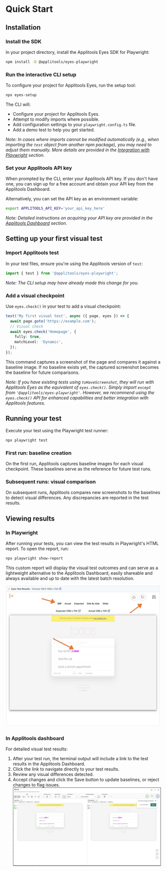 # Quick Start

## Installation

### Install the SDK

In your project directory, install the Applitools Eyes SDK for Playwright:

```bash
npm install -D @applitools/eyes-playwright
```

### Run the interactive CLI setup

To configure your project for Applitools Eyes, run the setup tool:

```bash
npx eyes-setup
```

The CLI will:

- Configure your project for Applitools Eyes.
- Attempt to modify imports where possible.
- Add configuration settings to your `playwright.config.ts` file.
- Add a demo test to help you get started.

_Note: In cases where imports cannot be modified automatically (e.g., when importing the `test` object from another npm package), you may need to adjust them manually. More details are provided in the [Integration with Playwright](./integration-with-playwright.md) section._

### Set your Applitools API key

When prompted by the CLI, enter your Applitools API key. If you don't have one, you can sign up for a free account and obtain your API key from the Applitools Dashboard.

Alternatively, you can set the API key as an environment variable:

```bash
export APPLITOOLS_API_KEY='your_api_key_here'
```

_Note: Detailed instructions on acquiring your API key are provided in the [Applitools Dashboard](./applitools-dashboard.md) section._

## Setting up your first visual test

### Import Applitools test

In your test files, ensure you're using the Applitools version of `test`:

```typescript
import { test } from '@applitools/eyes-playwright';
```

_Note: The CLI setup may have already made this change for you._

### Add a visual checkpoint

Use `eyes.check()` in your test to add a visual checkpoint:

```typescript
test('My first visual test', async ({ page, eyes }) => {
  await page.goto('https://example.com');
  // Visual check
  await eyes.check('Homepage', {
    fully: true,
    matchLevel: 'Dynamic',
  });
});
```

This command captures a screenshot of the page and compares it against a baseline image. If no baseline exists yet, the captured screenshot becomes the baseline for future comparisons.

_Note: If you have existing tests using `toHaveScreenshot`, they will run with Applitools Eyes as the equivalent of `eyes.check()`. Simply import `except` from `'@applitools/eyes-playwright'`. However, we recommend using the `eyes.check()` API for enhanced capabilities and better integration with Applitools features._

## Running your test

Execute your test using the Playwright test runner:

```bash
npx playwright test
```

### First run: baseline creation

On the first run, Applitools captures baseline images for each visual checkpoint. These baselines serve as the reference for future test runs.

### Subsequent runs: visual comparison

On subsequent runs, Applitools compares new screenshots to the baselines to detect visual differences. Any discrepancies are reported in the test results.

## Viewing results

### In Playwright

After running your tests, you can view the test results in Playwright's HTML report. To open the report, run:

```bash
npx playwright show-report
```

This custom report will display the visual test outcomes and can serve as a lightweight alternative to the Applitools Dashboard, easily shareable and always available and up to date with the latest batch resolution.

![report](/img/report-visual-diff.png)

### In Applitools dashboard

For detailed visual test results:

1. After your test run, the terminal output will include a link to the test results in the Applitools Dashboard.
2. Click the link to navigate directly to your test results.
3. Review any visual differences detected.
4. Accept changes and click the Save button to update baselines, or reject changes to flag issues.
![dashboard](/img/accept-changes.png)
